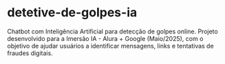 # detetive-de-golpes-ia
Chatbot com Inteligência Artificial para detecção de golpes online. Projeto desenvolvido para a Imersão IA - Alura + Google (Maio/2025), com o objetivo de ajudar usuários a identificar mensagens, links e tentativas de fraudes digitais.
